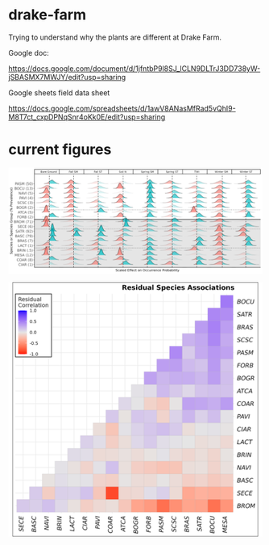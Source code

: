 # drake-farm
Trying to understand why the plants are different at Drake Farm.

Google doc:

https://docs.google.com/document/d/1jfntbP9l8SJ_lCLN9DLTrJ3DD738yW-jSBASMX7MWJY/edit?usp=sharing

Google sheets field data sheet

https://docs.google.com/spreadsheets/d/1awV8ANasMfRad5vQhI9-M8T7ct_cxpDPNqSnr4oKk0E/edit?usp=sharing

# current figures

![](figs/beta2.png)

![](figs/omega.png)
